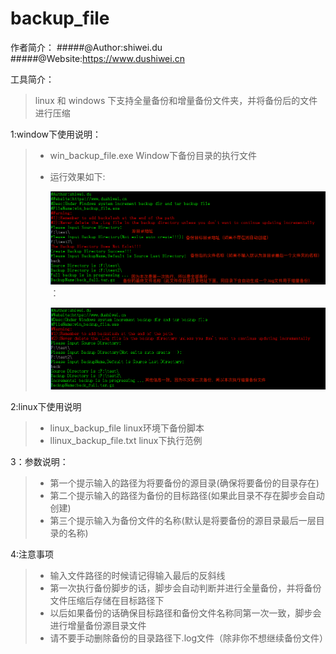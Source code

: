 # backup_file

作者简介：
#####@Author:shiwei.du
#####@Website:https://www.dushiwei.cn

工具简介：

> linux 和 windows 下支持全量备份和增量备份文件夹，并将备份后的文件进行压缩

1:window下使用说明：
> - win_backup_file.exe  Window下备份目录的执行文件  
> - 运行效果如下:   
>  
>     ![第一次运行](https://github.com/dsw0214/backup_file/blob/master/win_backup_first_time.png)
>       ：
>       
>     ![第二次运行](https://github.com/dsw0214/backup_file/blob/master/win_backup_second_time.png)

2:linux下使用说明

>  - linux_backup_file      linux环境下备份脚本
>  - llinux_backup_file.txt     linux下执行范例

3：参数说明：
> - 第一个提示输入的路径为将要备份的源目录(确保将要备份的目录存在)
> - 第二个提示输入的路径为备份的目标路径(如果此目录不存在脚步会自动创建)
> - 第三个提示输入为备份文件的名称(默认是将要备份的源目录最后一层目录的名称)

 
4:注意事项
> - 输入文件路径的时候请记得输入最后的反斜线
> - 第一次执行备份脚步的话，脚步会自动判断并进行全量备份，并将备份文件压缩后存储在目标路径下
> - 以后如果备份的话确保目标路径和备份文件名称同第一次一致，脚步会进行增量备份源目录文件  
> - 请不要手动删除备份的目录路径下.log文件（除非你不想继续备份文件）

